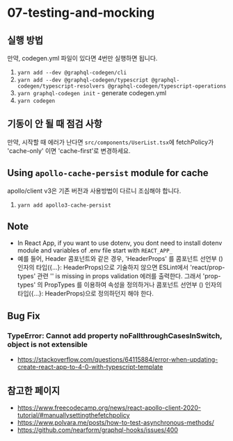 # 07-testing-and-mocking

## 실행 방법

만약, codegen.yml 파일이 있다면 4번만 실행하면 됩니다.

1. `yarn add --dev @graphql-codegen/cli`
2. `yarn add --dev @graphql-codegen/typescript @graphql-codegen/typescript-resolvers @graphql-codegen/typescript-operations`
3. `yarn graphql-codegen init` - generate codegen.yml
4. `yarn codegen`

## 기동이 안 될 때 점검 사항

만약, 시작할 때 에러가 난다면 `src/components/UserList.tsx`에 fetchPolicy가 'cache-only' 이면 'cache-first'로 변경하세요.


## Using `apollo-cache-persist` module for cache

apollo/client v3은 기존 버전과 사용방법이 다르니 조심해야 합니다.

1. `yarn add apollo3-cache-persist`

## Note

- In React App, if you want to use dotenv, you dont need to install dotenv module and variables of .env file start with `REACT_APP_`
- 예를 들어, Header 콤포넌트와 같은 경우, 'HeaderProps' 를 콤포넌트 선언부 () 인자의 타입({...}: HeaderProps)으로 기술하지 않으면 ESLint에서 'react/prop-types' 관련 '' is missing in props validation 에러를 출력한다. 그래서 'prop-types' 의 PropTypes 를 이용하여 속성을 정의하거나 콤포넌트 선언부 () 인자의 타입({...}: HeaderProps)으로 정의하던지 해야 한다.

## Bug Fix

### TypeError: Cannot add property noFallthroughCasesInSwitch, object is not extensible

- https://stackoverflow.com/questions/64115884/error-when-updating-create-react-app-to-4-0-with-typescript-template


## 참고한 페이지

- https://www.freecodecamp.org/news/react-apollo-client-2020-tutorial/#manuallysettingthefetchpolicy
- https://www.polvara.me/posts/how-to-test-asynchronous-methods/
- https://github.com/nearform/graphql-hooks/issues/400
